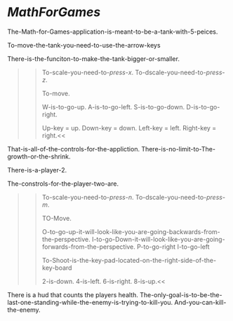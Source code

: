 # *MathForGames*
  The-Math-for-Games-application-is-meant-to-be-a-tank-with-5-peices.

  To-move-the-tank-you-need-to-use-the-arrow-keys
  
  There-is-the-funciton-to-make-the-tank-bigger-or-smaller.
  
>> To-scale-you-need-to-*press*-*x*.
>> To-dscale-you-need-to-*press*-*z*.
>> 
>> To-move.
>> 
>> W-is-to-go-up.
>> A-is-to-go-left.
>> S-is-to-go-down.
>> D-is-to-go-right.
>> 
>> Up-key = up.
>> Down-key = down.
>> Left-key = left.
>> Right-key = right.<<

That-is-all-of-the-controls-for-the-appliction.
There-is-no-limit-to-The-growth-or-the-shrink.

There-is-a-player-2.

The-constrols-for-the-player-two-are.
>> To-scale-you-need-to-*press*-*n*.
>> To-dscale-you-need-to-*press*-*m*.
>> 
>>TO-Move.
>>
>> O-to-go-up-it-will-look-like-you-are-going-backwards-from-the-perspective.
>> I-to-go-Down-it-will-look-like-you-are-going-forwards-from-the-perspective.
>> P-to-go-right
>> I-to-go-left
>> 
>> To-Shoot-is-the-key-pad-located-on-the-right-side-of-the-key-board
>> 
>> 2-is-down.
>> 4-is-left.
>> 6-is-right.
>> 8-is-up.<<

There is a hud that counts the players health.
The-only-goal-is-to-be-the-last-one-standing-while-the-enemy-is-trying-to-kill-you.
And-you-can-kill-the-enemy.
